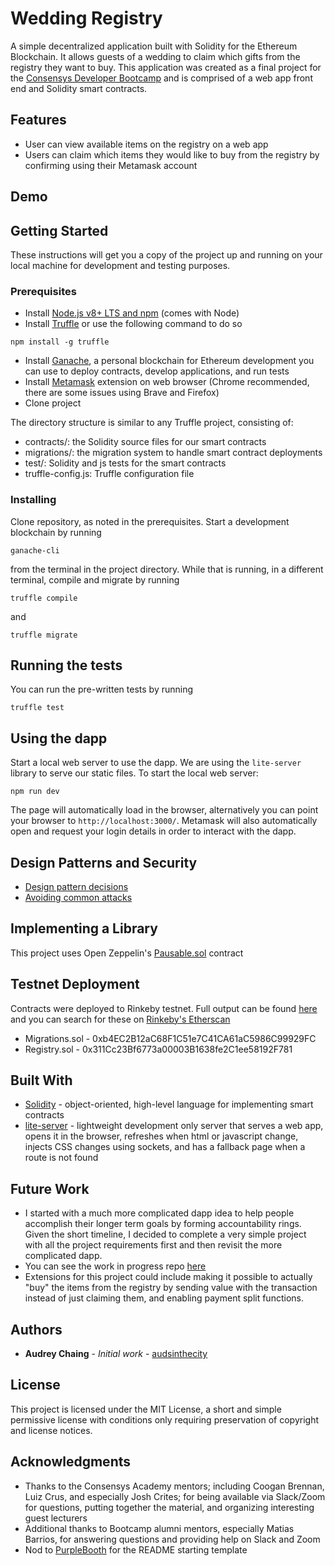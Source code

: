 # Wedding Registry

A simple decentralized application built with Solidity for the Ethereum Blockchain.
It allows guests of a wedding to claim which gifts from the registry they want to buy. This application was created as a final project for the [Consensys Developer Bootcamp](https://consensys.net/academy/bootcamp/) and is comprised of a web app front end and Solidity smart contracts.

## Features
* User can view available items on the registry on a web app
* Users can claim which items they would like to buy from the registry by confirming using their Metamask account

## Demo

## Getting Started

These instructions will get you a copy of the project up and running on your local machine for development and testing purposes.

### Prerequisites

* Install [Node.js v8+ LTS and npm](https://nodejs.org/en/) (comes with Node)
* Install [Truffle](https://www.trufflesuite.com/docs/truffle/getting-started/installation) or use the following command to do so
```
npm install -g truffle
```
* Install [Ganache](https://www.trufflesuite.com/ganache), a personal blockchain for Ethereum development you can use to deploy contracts, develop applications, and run tests
* Install [Metamask](www.metamask.io) extension on web browser (Chrome recommended, there are some issues using Brave and Firefox)
* Clone project

The directory structure is similar to any Truffle project, consisting of:
* contracts/: the Solidity source files for our smart contracts
* migrations/: the migration system to handle smart contract deployments
* test/: Solidity and js tests for the smart contracts
* truffle-config.js: Truffle configuration file

### Installing

Clone repository, as noted in the prerequisites.
Start a development blockchain by running
```
ganache-cli
```
from the terminal in the project directory.
While that is running, in a different terminal, compile and migrate by running
```
truffle compile
```
and
```
truffle migrate
```

## Running the tests

You can run the pre-written tests by running
```
truffle test
```

## Using the dapp

Start a local web server to use the dapp. We are using the `lite-server` library to serve our static files.
To start the local web server:
```
npm run dev
```
The page will automatically load in the browser, alternatively you can point your browser to `http://localhost:3000/`.
Metamask will also automatically open and request your login details in order to interact with the dapp.

## Design Patterns and Security
* [Design pattern decisions](https://github.com/audsinthecity/wedding-registry/blob/master/design_pattern_decisions.md)
* [Avoiding common attacks](https://github.com/audsinthecity/wedding-registry/blob/master/avoiding_common_attacks.md)

## Implementing a Library
This project uses Open Zeppelin's [Pausable.sol](https://github.com/OpenZeppelin/openzeppelin-contracts/blob/master/contracts/lifecycle/Pausable.sol) contract

## Testnet Deployment
Contracts were deployed to Rinkeby testnet. Full output can be found [here](https://github.com/audsinthecity/wedding-registry/blob/master/deployed_addresses.txt) and you can search for these on [Rinkeby's Etherscan](https://rinkeby.etherscan.io/address/0xe2e5d223d163baeb75cfa4cdf0ac43bb550d820b)

* Migrations.sol - 0xb4EC2B12aC68F1C51e7C41CA61aC5986C99929FC
* Registry.sol - 0x311Cc23Bf6773a00003B1638fe2C1ee58192F781

## Built With

* [Solidity](https://solidity.readthedocs.io/en/v0.6.1/) - object-oriented, high-level language for implementing smart contracts
* [lite-server](https://www.npmjs.com/package/lite-server) - lightweight development only server that serves a web app, opens it in the browser, refreshes when html or javascript change, injects CSS changes using sockets, and has a fallback
page when a route is not found

## Future Work
* I started with a much more complicated dapp idea to help people accomplish their longer term goals by forming
accountability rings. Given the short timeline, I decided to complete a very simple project with all the project
requirements first and then revisit the more complicated dapp.
* You can see the work in progress repo [here](https://github.com/audsinthecity/accountability-rings)
* Extensions for this project could include making it possible to actually "buy" the items from the registry by
sending value with the transaction instead of just claiming them, and enabling payment split functions.

## Authors

* **Audrey Chaing** - *Initial work* - [audsinthecity](https://github.com/audsinthecity)

## License

This project is licensed under the MIT License, a short and simple permissive license with conditions only requiring
preservation of copyright and license notices.

## Acknowledgments

* Thanks to the Consensys Academy mentors; including Coogan Brennan, Luiz Crus, and especially Josh Crites; for being available via Slack/Zoom for questions, putting together the material, and organizing interesting guest lecturers
* Additional thanks to Bootcamp alumni mentors, especially Matias Barrios, for answering questions and providing help on Slack and Zoom
* Nod to [PurpleBooth](https:github.com/PurpleBooth) for the README starting template
